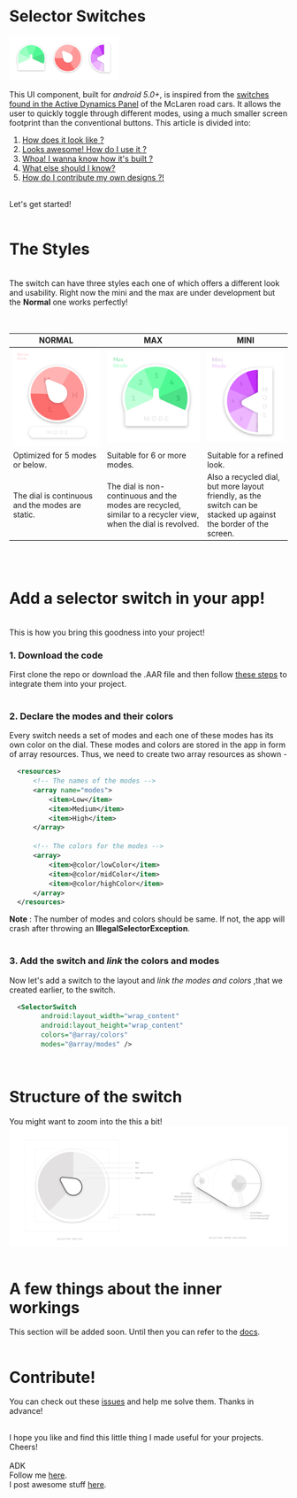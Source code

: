# Selector Switches  

<img src="https://github.com/adk96r/Selector-Switch-UI-Component/blob/master/Switch%20PNGs/Artboard%205.png" height="80" style="display:inline;">

This UI component, built for _android 5.0+_, is inspired from the <a href="http://goaheadtakethewheel.com/wp-content/uploads/2016/10/20161018_144815.jpg">switches found in the Active Dynamics Panel</a>
of the McLaren road cars. It allows the user to quickly toggle through different modes, using a much smaller screen footprint than the conventional buttons. This article is divided into:

1. [How does it look like ?](#styles)
2. [Looks awesome! How do I use it ?](#usage)
3. [Whoa! I wanna know how it's built ?](#structure)
4. [What else should I know?](#know_more)
5. [How do I contribute my own designs ?!](#build)

<br>
Let's get started!

<br>
<br>

# <a name="styles">The Styles</a>

<br>
The switch can have three styles each one of which offers a different look and usability. Right now the mini and the max are under development but the <b>Normal</b> one works perfectly!
<br>
<br>
<br>
  
|NORMAL| MAX | MINI |
|------|-----|------|
|<img src="https://github.com/adk96r/Selector-Switch-UI-Component/blob/master/Switch%20PNGs/Artboard%201.png">|<img src="https://github.com/adk96r/Selector-Switch-UI-Component/blob/master/Switch%20PNGs/Artboard%203.png">|<img src="https://github.com/adk96r/Selector-Switch-UI-Component/blob/master/Switch%20PNGs/Artboard%202.png">|
|Optimized for 5 modes or below.|Suitable for 6 or more modes.|Suitable for a refined look.|
|The dial is continuous and the modes are static.|The dial is non-continuous and the modes are recycled, similar to a recycler view, when the dial is revolved.|Also a recycled dial, but more layout friendly, as the switch can be stacked up against the border of the screen.|  
  
<br>
<br>

# <a name="usage">Add a selector switch in your app!</a>

<br>
This is how you bring this goodness into your project!

### 1. Download the code

First clone the repo or download the .AAR file and then follow [these steps](https://developer.android.com/studio/projects/android-library.html#AddDependency) to integrate them into your project.
<br>
<br>

### 2. Declare the modes and their colors

Every switch needs a set of modes and each one of these modes has its own color on the dial. These modes and colors are stored in the app
in form of array resources. Thus, we need to create two array resources as shown -

``` xml
  <resources>
      <!-- The names of the modes -->
      <array name="modes">
          <item>Low</item>
          <item>Medium</item>
          <item>High</item>
      </array>
      
      <!-- The colors for the modes -->
      <array>
          <item>@color/lowColor</item>
          <item>@color/midColor</item>
          <item>@color/highColor</item>
      </array>
  </resources>
```
__Note__ : The number of modes and colors should be same. If not, the app will crash after throwing an __IllegalSelectorException__.
<br>
<br>

### 3. Add the switch and _link_ the colors and modes

Now let's add a switch to the layout and *link the modes and colors* ,that we created earlier, to the switch.

``` xml
  <SelectorSwitch
        android:layout_width="wrap_content"
        android:layout_height="wrap_content"
        colors="@array/colors"
        modes="@array/modes" />
```
<br>

# <a name="structure">Structure of the switch</a>

You might want to zoom into the this a bit!
<br>
<img src="https://github.com/adk96r/Selector-Switch-UI-Component/blob/master/Switch%20PNGs/Artboard%206.png">
<br>
<br>

# <a name="know_more">A few things about the inner workings</a>

This section will be added soon. Until then you can refer to the [docs](https://github.com/adk96r/Selector-Switch-UI-Component/tree/master/Docs).
<br>
<br>

# <a name="build">Contribute!</a>

You can check out these [issues](https://github.com/adk96r/Selector-Switch-UI-Component/issues) and help me solve them. Thanks in advance!
<br>
<br>

I hope you like and find this little thing I made useful for your projects. Cheers!
<br>
<br>
 ADK<br>
Follow me <a href="https://twitter.com/adk96r">here</a>.<br>
I post awesome stuff <a href="https://www.instagram.com/adk96r/">here</a>.<br>
